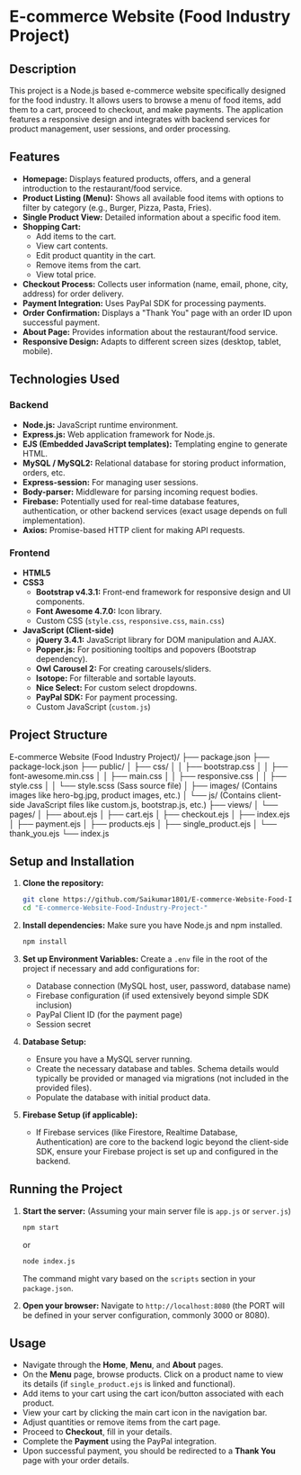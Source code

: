 # E-commerce Website (Food Industry Project)

## Description

This project is a Node.js based e-commerce website specifically designed for the food industry. It allows users to browse a menu of food items, add them to a cart, proceed to checkout, and make payments. The application features a responsive design and integrates with backend services for product management, user sessions, and order processing.

## Features

*   **Homepage:** Displays featured products, offers, and a general introduction to the restaurant/food service.
*   **Product Listing (Menu):** Shows all available food items with options to filter by category (e.g., Burger, Pizza, Pasta, Fries).
*   **Single Product View:** Detailed information about a specific food item.
*   **Shopping Cart:**
    *   Add items to the cart.
    *   View cart contents.
    *   Edit product quantity in the cart.
    *   Remove items from the cart.
    *   View total price.
*   **Checkout Process:** Collects user information (name, email, phone, city, address) for order delivery.
*   **Payment Integration:** Uses PayPal SDK for processing payments.
*   **Order Confirmation:** Displays a "Thank You" page with an order ID upon successful payment.
*   **About Page:** Provides information about the restaurant/food service.
*   **Responsive Design:** Adapts to different screen sizes (desktop, tablet, mobile).

## Technologies Used

### Backend
*   **Node.js:** JavaScript runtime environment.
*   **Express.js:** Web application framework for Node.js.
*   **EJS (Embedded JavaScript templates):** Templating engine to generate HTML.
*   **MySQL / MySQL2:** Relational database for storing product information, orders, etc.
*   **Express-session:** For managing user sessions.
*   **Body-parser:** Middleware for parsing incoming request bodies.
*   **Firebase:** Potentially used for real-time database features, authentication, or other backend services (exact usage depends on full implementation).
*   **Axios:** Promise-based HTTP client for making API requests.

### Frontend
*   **HTML5**
*   **CSS3**
    *   **Bootstrap v4.3.1:** Front-end framework for responsive design and UI components.
    *   **Font Awesome 4.7.0:** Icon library.
    *   Custom CSS (`style.css`, `responsive.css`, `main.css`)
*   **JavaScript (Client-side)**
    *   **jQuery 3.4.1:** JavaScript library for DOM manipulation and AJAX.
    *   **Popper.js:** For positioning tooltips and popovers (Bootstrap dependency).
    *   **Owl Carousel 2:** For creating carousels/sliders.
    *   **Isotope:** For filterable and sortable layouts.
    *   **Nice Select:** For custom select dropdowns.
    *   **PayPal SDK:** For payment processing.
    *   Custom JavaScript (`custom.js`)

## Project Structure


E-commerce Website (Food Industry Project)/
├── package.json
├── package-lock.json
├── public/
│ ├── css/
│ │ ├── bootstrap.css
│ │ ├── font-awesome.min.css
│ │ ├── main.css
│ │ ├── responsive.css
│ │ ├── style.css
│ │ └── style.scss (Sass source file)
│ ├── images/ (Contains images like hero-bg.jpg, product images, etc.)
│ └── js/ (Contains client-side JavaScript files like custom.js, bootstrap.js, etc.)
├── views/
│ └── pages/
│ ├── about.ejs
│ ├── cart.ejs
│ ├── checkout.ejs
│ ├── index.ejs
│ ├── payment.ejs
│ ├── products.ejs
│ ├── single_product.ejs
│ └── thank_you.ejs
└── index.js

## Setup and Installation

1.  **Clone the repository:**
    ```bash
    git clone https://github.com/Saikumar1801/E-commerce-Website-Food-Industry-Project-.git
    cd "E-commerce-Website-Food-Industry-Project-"
    ```

2.  **Install dependencies:**
    Make sure you have Node.js and npm installed.
    ```bash
    npm install
    ```

3.  **Set up Environment Variables:**
    Create a `.env` file in the root of the project if necessary and add configurations for:
    *   Database connection (MySQL host, user, password, database name)
    *   Firebase configuration (if used extensively beyond simple SDK inclusion)
    *   PayPal Client ID (for the payment page)
    *   Session secret

4.  **Database Setup:**
    *   Ensure you have a MySQL server running.
    *   Create the necessary database and tables. Schema details would typically be provided or managed via migrations (not included in the provided files).
    *   Populate the database with initial product data.

5.  **Firebase Setup (if applicable):**
    *   If Firebase services (like Firestore, Realtime Database, Authentication) are core to the backend logic beyond the client-side SDK, ensure your Firebase project is set up and configured in the backend.

## Running the Project

1.  **Start the server:**
    (Assuming your main server file is `app.js` or `server.js`)
    ```bash
    npm start
    ```
    or
    ```bash
    node index.js
    ```
    The command might vary based on the `scripts` section in your `package.json`.

2.  **Open your browser:**
    Navigate to `http://localhost:8080` (the PORT will be defined in your server configuration, commonly 3000 or 8080).

## Usage

*   Navigate through the **Home**, **Menu**, and **About** pages.
*   On the **Menu** page, browse products. Click on a product name to view its details (if `single_product.ejs` is linked and functional).
*   Add items to your cart using the cart icon/button associated with each product.
*   View your cart by clicking the main cart icon in the navigation bar.
*   Adjust quantities or remove items from the cart page.
*   Proceed to **Checkout**, fill in your details.
*   Complete the **Payment** using the PayPal integration.
*   Upon successful payment, you should be redirected to a **Thank You** page with your order details.

